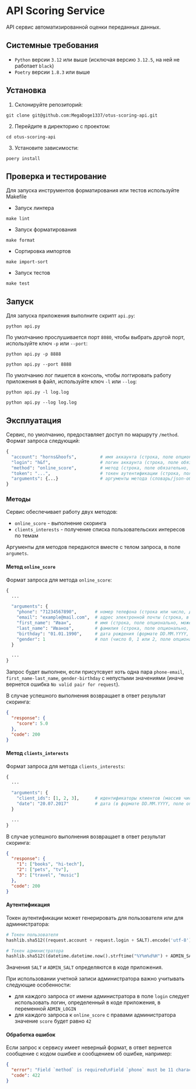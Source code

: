 # API Scoring Service
API сервис автоматизированной оценки переданных данных.

## Системные требования
- `Python` версии `3.12` или выше (исключая версию `3.12.5`, на ней не работает `black`)
- `Poetry` версии `1.8.3` или выше

## Установка

1. Склонируйте репозиторий:
```
git clone git@github.com:MegaDoge1337/otus-scoring-api.git
```

2. Перейдите в директорию с проектом:
```
cd otus-scoring-api
```

3. Установите зависимости:
```
poery install
```

## Проверка и тестирование

Для запуска инструментов форматирования или тестов используйте Makefile

- Запуск линтера
```
make lint
```

- Запуск форматирования
```
make format
```

- Сортировка импортов
```
make import-sort
```

- Запуск тестов
```
make test
```

## Запуск

Для запуска приложения выполните скрипт `api.py`:
```
python api.py
```

По умолчанию прослушивается порт `8080`, чтобы выбрать другой порт, используйте ключ `-p` или `--port`:
```
python api.py -p 8888

python api.py --port 8888
```

По умолчанию лог пишется в консоль, чтобы логгировать работу приложения в файл, используйте ключ `-l` или `--log`:
```
python api.py -l log.log

python api.py --log log.log
```

## Эксплуатация

Сервис, по умолчанию, предоставляет доступ по маршруту `/method`. Формат запроса следующий:
```py
{
  "account": "horns&hoofs",         # имя аккаунта (строка, поле опционально, может быть пустым)
  "login": "h&f",                   # логин аккаунта (строка, поле обязательно, может быть пустым)
  "method": "online_score",         # метод (строка, поле обязательно, может быть пустым), подробнее см. раздел Методы
  "token": "...",                   # токен аутентификации (строка, поле обязательно, может быть пустым), подробнее см. раздел Аутентификация
  "arguments": {...}                # аргументы метода (словарь/json-объект, поле обязательно, может быть пустым), подробнее см. раздел Методы
}
```

### Методы

Сервис обеспечивает работу двух методов:

- `online_score` - выполнение скоринга
- `clients_interests` - получение списка пользовательских интересов по темам

Аргументы для методов передаются вместе с телом запроса, в поле `argumets`.

#### Метод `online_score`

Формат запроса для метода `online_score`:
```py
{
  ...

  "arguments": {
    "phone": "71234567890",       # номер телефона (строка или число, длиной 11, начинается с 7, поле опционально, может быть пустым)
    "email": "example@mail.com",  # адрес электронной почты (строка, в которой есть @, поле опционально, может быть пустым)
    "first_name": "Иван",         # имя (строка, поле опционально, может быть пустым)
    "last_name": "Иванов",        # фамилия (строка, поле опционально, может быть пустым)
    "birthday": "01.01.1990",     # дата рождения (формате DD.MM.YYYY, с которой прошло не больше 70 лет, поле опционально, может быть пустым)
    "gender": 1                   # пол (число 0, 1 или 2, поле опционально, может быть пустым)
  }

  ...
}
```
Запрос будет выполнен, если присутсвует хоть одна пара `phone-email`, `first_name-last_name`, `gender-birthday` с непустыми значениями (иначе вернется ошибка `No valid pair for request`).

В случае успешного выполнения возвращает в ответ результат скоринга:
```json
{
  "response": {
    "score": 5.0
  },
  "code": 200
}
```

#### Метод `clients_interests`

Формат запроса для метода `clients_interests`:
```py
{
  ...

  "arguments": {
    "client_ids": [1, 2, 3],      # идентификаторы клиентов (массив чисел, поле обязательно, не пустое)
    "date": "20.07.2017"          # дата (в формате DD.MM.YYYY, поле опционально, может быть пустым)
  }

  ...
}
```

В случае успешного выполнения возвращает в ответ результат скоринга:
```json
{
  "response": {
    "1": ["books", "hi-tech"],
    "2": ["pets", "tv"],
    "3": ["travel", "music"]
  },
  "code": 200
}
```

#### Аутентификация

Токен аутентификации может генерировать для пользователя или для администратора:
```py
# Токен пользователя
hashlib.sha512((request.account + request.login + SALT).encode('utf-8')).hexdigest()
```

```py
# Токен администратора
hashlib.sha512((datetime.datetime.now().strftime("%Y%m%d%H") + ADMIN_SALT).encode('utf-8')).hexdigest()
```

Значения `SALT` и `ADMIN_SALT` определяются в коде приложения.

При использовании учетной записи администратора важно учитывать следующие особенности:
- для каждого запроса от имени администратора в поле `login` следует использовать логин, определенный в коде приложения, в переменной `ADMIN_LOGIN`
- для каждого запроса к `online_score` с правами администратора значение `score` будет равно `42`

#### Обработка ошибок

Если запрос к сервису имеет неверный формат, в ответ вернется сообщение с кодом ошибке и сообщением об ошибке, например:
```json
{
  "error": "Field `method` is required\nField `phone` must be 11 charactes long...",
  "code": 422
}
```
